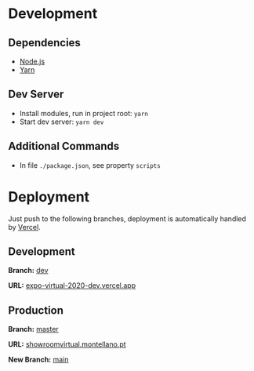# Development

## Dependencies

- [Node.js](https://nodejs.org/en/)
- [Yarn](https://yarnpkg.com/)

## Dev Server

- Install modules, run in project root: `yarn`
- Start dev server: `yarn dev`

## Additional Commands

- In file `./package.json`, see property `scripts`

# Deployment

Just push to the following branches, deployment is automatically handled by [Vercel](https://vercel.com/).

## Development

**Branch:** [dev](https://bitbucket.org/buzzbeat/expo-virtual-2020/src/dev/)

**URL:** [expo-virtual-2020-dev.vercel.app](https://expo-virtual-2020-dev.vercel.app/)

## Production

**Branch:** [master](https://bitbucket.org/buzzbeat/expo-virtual-2020/src/master/)

**URL:** [showroomvirtual.montellano.pt](https://showroomvirtual.montellano.pt/)

**New Branch:** [main](https://github.com/pgandra-innov/expo-virtual-2020)
